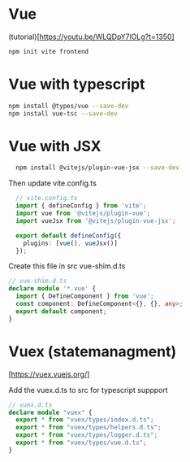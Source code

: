 # Vue 
(tutorial)[https://youtu.be/WLQDpY7lOLg?t=1350]

```bash
npm init vite frontend
```

# Vue with typescript
```bash
npm install @types/vue --save-dev
npm install vue-tsc --save-dev
```

# Vue with JSX
```bash
  npm install @vitejs/plugin-vue-jsx --save-dev
```

Then update vite.config.ts
```ts
  // vite.config.ts
  import { defineConfig } from 'vite';
  import vue from '@vitejs/plugin-vue';
  import vueJsx from '@vitejs/plugin-vue-jsx';

  export default defineConfig({
    plugins: [vue(), vueJsx()]
  });
```


Create this file in src vue-shim.d.ts
```ts
// vue-shim.d.ts
declare module '*.vue' {
  import { DefineComponent } from 'vue';
  const component: DefineComponent<{}, {}, any>;
  export default component;
}
```

# Vuex (statemanagment)
[https://vuex.vuejs.org/]

Add the vuex.d.ts to src for typescript suppport 
```ts
// vuex.d.ts
declare module "vuex" {
  export * from "vuex/types/index.d.ts";
  export * from "vuex/types/helpers.d.ts";
  export * from "vuex/types/logger.d.ts";
  export * from "vuex/types/vue.d.ts";
}
```